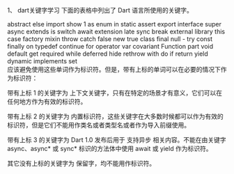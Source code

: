 
 1、 dart关键字学习
 下面的表格中列出了 Dart 语言所使用的关键字。

abstract  	  else	          import 	        show 1
as 	          enum	          in	            static 
assert	      export 	      interface 	    super
async 	      extends	      is	            switch
await 	      extension 	  late 	            sync 
break	      external 	      library 	        this
case	      factory 	      mixin 	        throw
catch	      false	          new	            true
class	      final	          null	-           try
const	      finally	      on 	            typedef 
continue	  for	          operator     	    var
covariant 	  Function 	      part 	            void
default	      get 	          required 	        while
deferred 	  hide 	          rethrow	        with
do	          if	          return	        yield 
dynamic 	  implements 	  set 	 
应该避免使用这些单词作为标识符。但是，带有上标的单词可以在必要的情况下作为标识符：

带有上标 1 的关键字为 上下文关键字，只有在特定的场景才有意义，它们可以在任何地方作为有效的标识符。

带有上标 2 的关键字为 内置标识符，这些关键字在大多数时候都可以作为有效的标识符，但是它们不能用作类名或者类型名或者作为导入前缀使用。

带有上标 3 的关键字为 Dart 1.0 发布后用于 支持异步 相关内容。不能在由关键字 async、async* 或 sync* 标识的方法体中使用 await 或 yield 作为标识符。

其它没有上标的关键字为 保留字，均不能用作标识符。
 